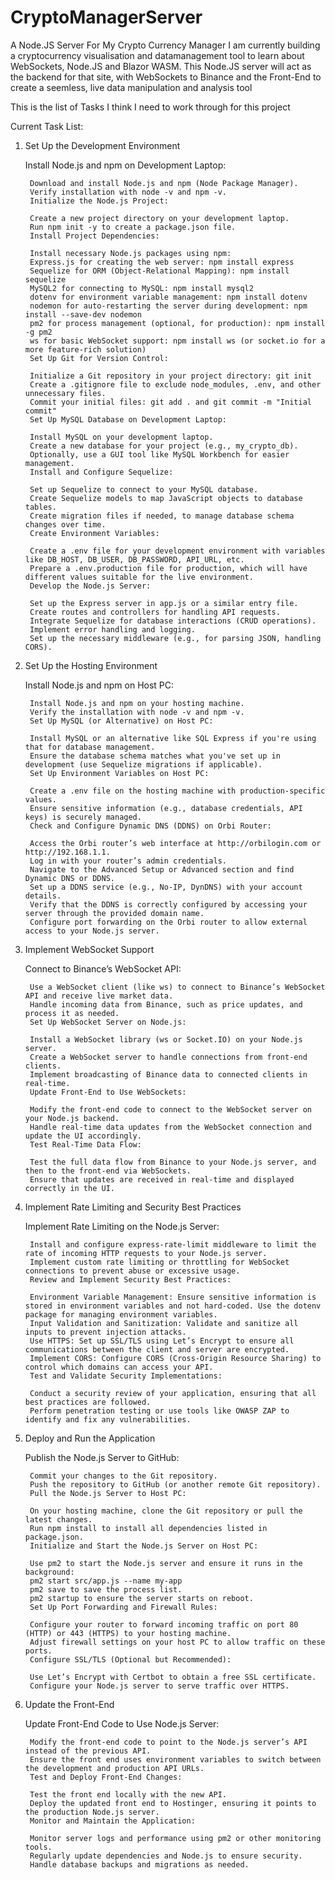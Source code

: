 # CryptoManagerServer
A Node.JS Server For My Crypto Currency Manager
I am currently building a cryptocurrency visualisation and datamanagement tool to learn about WebSockets, Node.JS and Blazor WASM.
This Node.JS server will act as the backend for that site, with WebSockets to Binance and the Front-End to create a seemless, live data manipulation and analysis tool

This is the list of Tasks I think I need to work through for this project

Current Task List:
1. Set Up the Development Environment
   
    Install Node.js and npm on Development Laptop:
    
        Download and install Node.js and npm (Node Package Manager).
        Verify installation with node -v and npm -v.
        Initialize the Node.js Project:
        
        Create a new project directory on your development laptop.
        Run npm init -y to create a package.json file.
        Install Project Dependencies:
        
        Install necessary Node.js packages using npm:
        Express.js for creating the web server: npm install express
        Sequelize for ORM (Object-Relational Mapping): npm install sequelize
        MySQL2 for connecting to MySQL: npm install mysql2
        dotenv for environment variable management: npm install dotenv
        nodemon for auto-restarting the server during development: npm install --save-dev nodemon
        pm2 for process management (optional, for production): npm install -g pm2
        ws for basic WebSocket support: npm install ws (or socket.io for a more feature-rich solution)
        Set Up Git for Version Control:
        
        Initialize a Git repository in your project directory: git init
        Create a .gitignore file to exclude node_modules, .env, and other unnecessary files.
        Commit your initial files: git add . and git commit -m "Initial commit"
        Set Up MySQL Database on Development Laptop:
        
        Install MySQL on your development laptop.
        Create a new database for your project (e.g., my_crypto_db).
        Optionally, use a GUI tool like MySQL Workbench for easier management.
        Install and Configure Sequelize:
        
        Set up Sequelize to connect to your MySQL database.
        Create Sequelize models to map JavaScript objects to database tables.
        Create migration files if needed, to manage database schema changes over time.
        Create Environment Variables:
        
        Create a .env file for your development environment with variables like DB_HOST, DB_USER, DB_PASSWORD, API_URL, etc.
        Prepare a .env.production file for production, which will have different values suitable for the live environment.
        Develop the Node.js Server:
        
        Set up the Express server in app.js or a similar entry file.
        Create routes and controllers for handling API requests.
        Integrate Sequelize for database interactions (CRUD operations).
        Implement error handling and logging.
        Set up the necessary middleware (e.g., for parsing JSON, handling CORS).
2. Set Up the Hosting Environment
   
    Install Node.js and npm on Host PC:
    
        Install Node.js and npm on your hosting machine.
        Verify the installation with node -v and npm -v.
        Set Up MySQL (or Alternative) on Host PC:
        
        Install MySQL or an alternative like SQL Express if you're using that for database management.
        Ensure the database schema matches what you've set up in development (use Sequelize migrations if applicable).
        Set Up Environment Variables on Host PC:
        
        Create a .env file on the hosting machine with production-specific values.
        Ensure sensitive information (e.g., database credentials, API keys) is securely managed.
        Check and Configure Dynamic DNS (DDNS) on Orbi Router:
        
        Access the Orbi router’s web interface at http://orbilogin.com or http://192.168.1.1.
        Log in with your router’s admin credentials.
        Navigate to the Advanced Setup or Advanced section and find Dynamic DNS or DDNS.
        Set up a DDNS service (e.g., No-IP, DynDNS) with your account details.
        Verify that the DDNS is correctly configured by accessing your server through the provided domain name.
        Configure port forwarding on the Orbi router to allow external access to your Node.js server.
3. Implement WebSocket Support
   
    Connect to Binance’s WebSocket API:
    
        Use a WebSocket client (like ws) to connect to Binance’s WebSocket API and receive live market data.
        Handle incoming data from Binance, such as price updates, and process it as needed.
        Set Up WebSocket Server on Node.js:
        
        Install a WebSocket library (ws or Socket.IO) on your Node.js server.
        Create a WebSocket server to handle connections from front-end clients.
        Implement broadcasting of Binance data to connected clients in real-time.
        Update Front-End to Use WebSockets:
        
        Modify the front-end code to connect to the WebSocket server on your Node.js backend.
        Handle real-time data updates from the WebSocket connection and update the UI accordingly.
        Test Real-Time Data Flow:
        
        Test the full data flow from Binance to your Node.js server, and then to the front-end via WebSockets.
        Ensure that updates are received in real-time and displayed correctly in the UI.
4. Implement Rate Limiting and Security Best Practices
   
    Implement Rate Limiting on the Node.js Server:
    
        Install and configure express-rate-limit middleware to limit the rate of incoming HTTP requests to your Node.js server.
        Implement custom rate limiting or throttling for WebSocket connections to prevent abuse or excessive usage.
        Review and Implement Security Best Practices:
        
        Environment Variable Management: Ensure sensitive information is stored in environment variables and not hard-coded. Use the dotenv package for managing environment variables.
        Input Validation and Sanitization: Validate and sanitize all inputs to prevent injection attacks.
        Use HTTPS: Set up SSL/TLS using Let’s Encrypt to ensure all communications between the client and server are encrypted.
        Implement CORS: Configure CORS (Cross-Origin Resource Sharing) to control which domains can access your API.
        Test and Validate Security Implementations:
        
        Conduct a security review of your application, ensuring that all best practices are followed.
        Perform penetration testing or use tools like OWASP ZAP to identify and fix any vulnerabilities.
5. Deploy and Run the Application
    
    Publish the Node.js Server to GitHub:
    
        Commit your changes to the Git repository.
        Push the repository to GitHub (or another remote Git repository).
        Pull the Node.js Server to Host PC:
        
        On your hosting machine, clone the Git repository or pull the latest changes.
        Run npm install to install all dependencies listed in package.json.
        Initialize and Start the Node.js Server on Host PC:
        
        Use pm2 to start the Node.js server and ensure it runs in the background:
        pm2 start src/app.js --name my-app
        pm2 save to save the process list.
        pm2 startup to ensure the server starts on reboot.
        Set Up Port Forwarding and Firewall Rules:
        
        Configure your router to forward incoming traffic on port 80 (HTTP) or 443 (HTTPS) to your hosting machine.
        Adjust firewall settings on your host PC to allow traffic on these ports.
        Configure SSL/TLS (Optional but Recommended):
        
        Use Let’s Encrypt with Certbot to obtain a free SSL certificate.
        Configure your Node.js server to serve traffic over HTTPS.
6. Update the Front-End
    
    Update Front-End Code to Use Node.js Server:
    
        Modify the front-end code to point to the Node.js server’s API instead of the previous API.
        Ensure the front end uses environment variables to switch between the development and production API URLs.
        Test and Deploy Front-End Changes:
        
        Test the front end locally with the new API.
        Deploy the updated front end to Hostinger, ensuring it points to the production Node.js server.
        Monitor and Maintain the Application:
        
        Monitor server logs and performance using pm2 or other monitoring tools.
        Regularly update dependencies and Node.js to ensure security.
        Handle database backups and migrations as needed.
